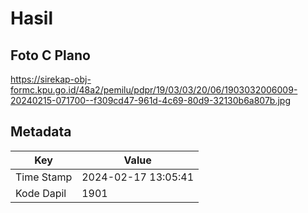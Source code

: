 # Hasil

## Foto C Plano

https://sirekap-obj-formc.kpu.go.id/48a2/pemilu/pdpr/19/03/03/20/06/1903032006009-20240215-071700--f309cd47-961d-4c69-80d9-32130b6a807b.jpg


## Metadata

| Key        | Value               |
| ---------- | ------------------- |
| Time Stamp | 2024-02-17 13:05:41 |
| Kode Dapil | 1901                |



